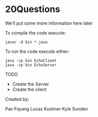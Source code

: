 20Questions
===========

We'll put some more information here later

To compile the code execute:

    javac -d bin *.java

To run the code execute either:

    java -cp bin EchoClient
    java -cp bin EchoServer

TODO
- Create the Server
- Create the client

Created by:

Pan Fayang
Lucas Kushner
Kyle Sunden
